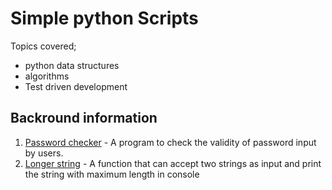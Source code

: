 # Simple python Scripts
Topics covered;
* python data structures
* algorithms
* Test driven development

## Backround information
1. [Password checker](password_checker.py) - A program to check the validity of
   password input by users.
2. [Longer string](longer_string.py) - A function that can accept two strings
   as input and print the string with maximum length in console
